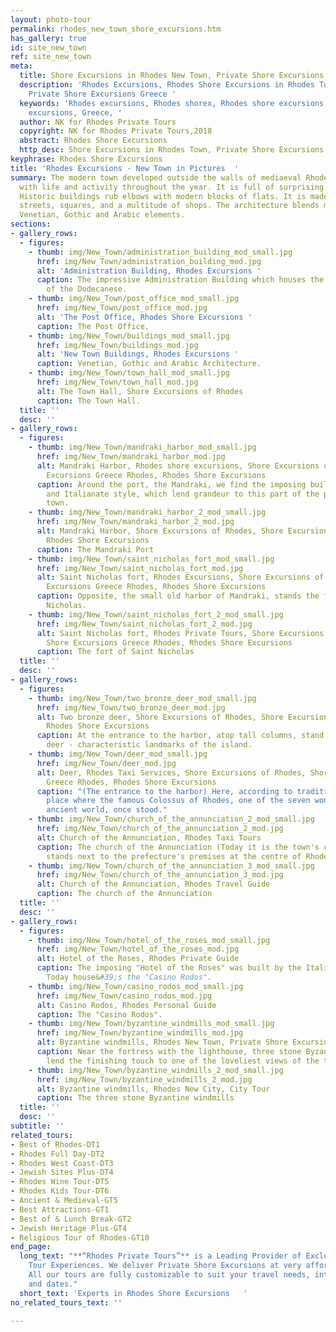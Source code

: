```yaml
---
layout: photo-tour
permalink: rhodes_new_town_shore_excursions.htm
has_gallery: true
id: site_new_town
ref: site_new_town
meta:
  title: Shore Excursions in Rhodes New Town, Private Shore Excursions in Rhodes Greece
  description: 'Rhodes Excursions, Rhodes Shore Excursions in Rhodes Town, Rhodes
    Private Shore Excursions Greece '
  keywords: 'Rhodes excursions, Rhodes shorex, Rhodes shore excursions, Rhodes private
    excursions, Greece, '
  author: NK for Rhodes Private Tours
  copyright: NK for Rhodes Private Tours,2018
  abstract: Rhodes Shore Excursions
  http_desc: Shore Excursions in Rhodes Town, Private Shore Excursions in Rhodes Greece
keyphrase: Rhodes Shore Excursions
title: 'Rhodes Excursions - New Town in Pictures  '
summary: The modern town developed outside the walls of mediaeval Rhodes and throbs
  with life and activity throughout the year. It is full of surprising contrasts.
  Historic buildings rub elbows with modern blocks of flats. It is made up of wide
  streets, squares, and a multitude of shops. The architecture blends modern with
  Venetian, Gothic and Arabic elements.
sections:
- gallery_rows:
  - figures:
    - thumb: img/New_Town/administration_building_mod_small.jpg
      href: img/New_Town/administration_building_mod.jpg
      alt: 'Administration Building, Rhodes Excursions '
      caption: The impressive Administration Building which houses the Prefecture
        of the Dodecanese.
    - thumb: img/New_Town/post_office_mod_small.jpg
      href: img/New_Town/post_office_mod.jpg
      alt: 'The Post Office, Rhodes Shore Excursions '
      caption: The Post Office.
    - thumb: img/New_Town/buildings_mod_small.jpg
      href: img/New_Town/buildings_mod.jpg
      alt: 'New Town Buildings, Rhodes Excursions '
      caption: Venetian, Gothic and Arabic Architecture.
    - thumb: img/New_Town/town_hall_mod_small.jpg
      href: img/New_Town/town_hall_mod.jpg
      alt: The Town Hall, Shore Excursions of Rhodes
      caption: The Town Hall.
  title: ''
  desc: ''
- gallery_rows:
  - figures:
    - thumb: img/New_Town/mandraki_harbor_mod_small.jpg
      href: img/New_Town/mandraki_harbor_mod.jpg
      alt: Mandraki Harbor, Rhodes shore excursions, Shore Excursions of Rhodes, Shore
        Excursions Greece Rhodes, Rhodes Shore Excursions
      caption: Around the port, the Mandraki, we find the imposing buildings in neo-colonial
        and Italianate style, which lend grandeur to this part of the present-day
        town.
    - thumb: img/New_Town/mandraki_harbor_2_mod_small.jpg
      href: img/New_Town/mandraki_harbor_2_mod.jpg
      alt: Mandraki Harbor, Shore Excursions of Rhodes, Shore Excursions Greece Rhodes,
        Rhodes Shore Excursions
      caption: The Mandraki Port
    - thumb: img/New_Town/saint_nicholas_fort_mod_small.jpg
      href: img/New_Town/saint_nicholas_fort_mod.jpg
      alt: Saint Nicholas fort, Rhodes Excursions, Shore Excursions of Rhodes, Shore
        Excursions Greece Rhodes, Rhodes Shore Excursions
      caption: Opposite, the small old harbor of Mandraki, stands the fort of Saint
        Nicholas.
    - thumb: img/New_Town/saint_nicholas_fort_2_mod_small.jpg
      href: img/New_Town/saint_nicholas_fort_2_mod.jpg
      alt: Saint Nicholas fort, Rhodes Private Tours, Shore Excursions of Rhodes,
        Shore Excursions Greece Rhodes, Rhodes Shore Excursions
      caption: The fort of Saint Nicholas
  title: ''
  desc: ''
- gallery_rows:
  - figures:
    - thumb: img/New_Town/two_bronze_deer_mod_small.jpg
      href: img/New_Town/two_bronze_deer_mod.jpg
      alt: Two bronze deer, Shore Excursions of Rhodes, Shore Excursions Greece Rhodes,
        Rhodes Shore Excursions
      caption: At the entrance to the harbor, atop tall columns, stand the two bronze
        deer - characteristic landmarks of the island.
    - thumb: img/New_Town/deer_mod_small.jpg
      href: img/New_Town/deer_mod.jpg
      alt: Deer, Rhodes Taxi Services, Shore Excursions of Rhodes, Shore Excursions
        Greece Rhodes, Rhodes Shore Excursions
      caption: "(The entrance to the harbor) Here, according to tradition, was the
        place where the famous Colossus of Rhodes, one of the seven wonders of the
        ancient world, once stood."
    - thumb: img/New_Town/church_of_the_annunciation_2_mod_small.jpg
      href: img/New_Town/church_of_the_annunciation_2_mod.jpg
      alt: Church of the Annunciation, Rhodes Taxi Tours
      caption: The church of the Annunciation (Today it is the town's cathedral.)
        stands next to the prefecture's premises at the centre of Rhodes town.
    - thumb: img/New_Town/church_of_the_annunciation_3_mod_small.jpg
      href: img/New_Town/church_of_the_annunciation_3_mod.jpg
      alt: Church of the Annunciation, Rhodes Travel Guide
      caption: The church of the Annunciation
  title: ''
  desc: ''
- gallery_rows:
  - figures:
    - thumb: img/New_Town/hotel_of_the_roses_mod_small.jpg
      href: img/New_Town/hotel_of_the_roses_mod.jpg
      alt: Hotel of the Roses, Rhodes Private Guide
      caption: The imposing "Hotel of the Roses" was built by the Italians, in 1932.
        Today house&#39;s the "Casino Rodos".
    - thumb: img/New_Town/casino_rodos_mod_small.jpg
      href: img/New_Town/casino_rodos_mod.jpg
      alt: Casino Rodos, Rhodes Personal Guide
      caption: The "Casino Rodos".
    - thumb: img/New_Town/byzantine_windmills_mod_small.jpg
      href: img/New_Town/byzantine_windmills_mod.jpg
      alt: Byzantine windmills, Rhodes New Town, Private Shore Excursions
      caption: Near the fortress with the lighthouse, three stone Byzantine windmills
        lend the finishing touch to one of the loveliest views of the town.
    - thumb: img/New_Town/byzantine_windmills_2_mod_small.jpg
      href: img/New_Town/byzantine_windmills_2_mod.jpg
      alt: Byzantine windmills, Rhodes New City, City Tour
      caption: The three stone Byzantine windmills
  title: ''
  desc: ''
subtitle: ''
related_tours:
- Best of Rhodes-DT1
- Rhodes Full Day-DT2
- Rhodes West Coast-DT3
- Jewish Sites Plus-DT4
- Rhodes Wine Tour-DT5
- Rhodes Kids Tour-DT6
- Ancient & Medieval-GT5
- Best Attractions-GT1
- Best of & Lunch Break-GT2
- Jewish Heritage Plus-GT4
- Religious Tour of Rhodes-GT10
end_page:
  long_text: "**“Rhodes Private Tours”** is a Leading Provider of Exclusive and Personalized
    Tour Experiences. We deliver Private Shore Excursions at very affordable rates.
    All our tours are fully customizable to suit your travel needs, interests, schedules,
    and dates."
  short_text: 'Experts in Rhodes Shore Excursions   '
no_related_tours_text: ''

---
```

